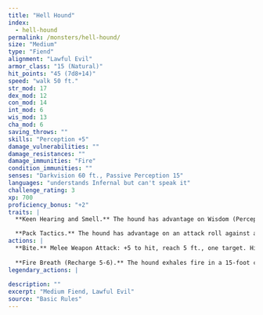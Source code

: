 ```yaml
---
title: "Hell Hound"
index:
  - hell-hound
permalink: /monsters/hell-hound/
size: "Medium"
type: "Fiend"
alignment: "Lawful Evil"
armor_class: "15 (Natural)"
hit_points: "45 (7d8+14)"
speed: "walk 50 ft."
str_mod: 17
dex_mod: 12
con_mod: 14
int_mod: 6
wis_mod: 13
cha_mod: 6
saving_throws: ""
skills: "Perception +5"
damage_vulnerabilities: ""
damage_resistances: ""
damage_immunities: "Fire"
condition_immunities: ""
senses: "Darkvision 60 ft., Passive Perception 15"
languages: "understands Infernal but can't speak it"
challenge_rating: 3
xp: 700
proficiency_bonus: "+2"
traits: |
  **Keen Hearing and Smell.** The hound has advantage on Wisdom (Perception) checks that rely on hearing or smell.

  **Pack Tactics.** The hound has advantage on an attack roll against a creature if at least one of the hound's allies is within 5 ft. of the creature and the ally isn't incapacitated.
actions: |
  **Bite.** Melee Weapon Attack: +5 to hit, reach 5 ft., one target. Hit: 7 (1d8 + 3) piercing damage plus 7 (2d6) fire damage.
  
  **Fire Breath (Recharge 5-6).** The hound exhales fire in a 15-foot cone. Each creature in that area must make a DC 12 Dexterity saving throw, taking 21 (6d6) fire damage on a failed save, or half as much damage on a successful one.  
legendary_actions: |
  
description: ""
excerpt: "Medium Fiend, Lawful Evil"
source: "Basic Rules"
---
```

